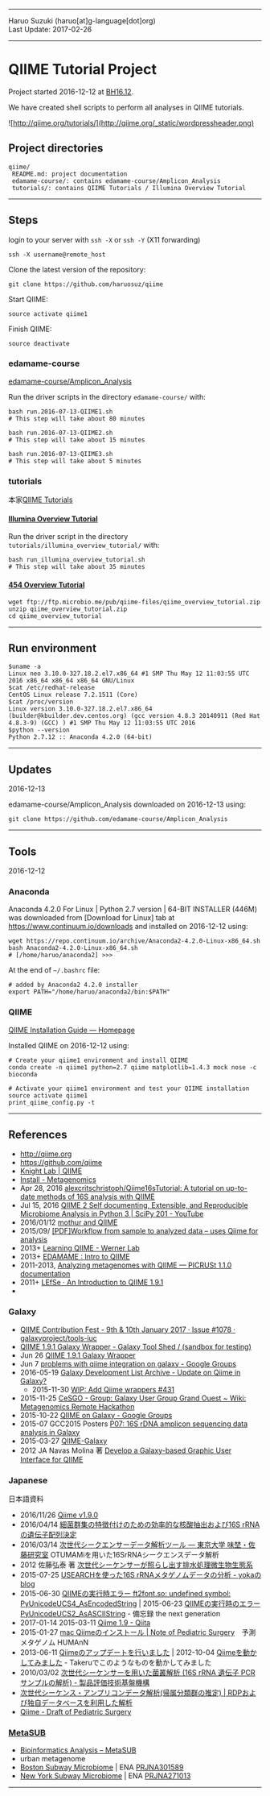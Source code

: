 ----------

Haruo Suzuki (haruo[at]g-language[dot]org)  
Last Update: 2017-02-26

----------

# QIIME Tutorial Project
Project started 2016-12-12 at [BH16.12](http://wiki.lifesciencedb.jp/mw/BH16.12).

We have created shell scripts to perform all analyses in QIIME tutorials.

![http://qiime.org/tutorials/](http://qiime.org/_static/wordpressheader.png)

## Project directories

    qiime/
     README.md: project documentation
     edamame-course/: contains edamame-course/Amplicon_Analysis
     tutorials/: contains QIIME Tutorials / Illumina Overview Tutorial

----------

## Steps

login to your server with `ssh -X` or `ssh -Y` (X11 forwarding)

	ssh -X username@remote_host

Clone the latest version of the repository:

	git clone https://github.com/haruosuz/qiime

Start QIIME:

	source activate qiime1

Finish QIIME:

	source deactivate

### edamame-course
[edamame-course/Amplicon_Analysis](https://github.com/edamame-course/Amplicon_Analysis/tree/master/final)

Run the driver scripts in the directory `edamame-course/` with:

	bash run.2016-07-13-QIIME1.sh
	# This step will take about 80 minutes

	bash run.2016-07-13-QIIME2.sh
	# This step will take about 15 minutes

	bash run.2016-07-13-QIIME3.sh
	# This step will take about 5 minutes

### tutorials
本家[QIIME Tutorials](http://qiime.org/tutorials/index.html)

#### [Illumina Overview Tutorial](http://nbviewer.jupyter.org/github/biocore/qiime/blob/1.9.1/examples/ipynb/illumina_overview_tutorial.ipynb)

Run the driver script in the directory `tutorials/illumina_overview_tutorial/` with:

	bash run_illumina_overview_tutorial.sh
	# This step will take about 35 minutes

#### [454 Overview Tutorial](http://qiime.org/tutorials/tutorial.html)

	wget ftp://ftp.microbio.me/pub/qiime-files/qiime_overview_tutorial.zip
	unzip qiime_overview_tutorial.zip 
	cd qiime_overview_tutorial

----------

## Run environment

	$uname -a
	Linux neo 3.10.0-327.18.2.el7.x86_64 #1 SMP Thu May 12 11:03:55 UTC 2016 x86_64 x86_64 x86_64 GNU/Linux
	$cat /etc/redhat-release
	CentOS Linux release 7.2.1511 (Core) 
	$cat /proc/version
	Linux version 3.10.0-327.18.2.el7.x86_64 (builder@kbuilder.dev.centos.org) (gcc version 4.8.3 20140911 (Red Hat 4.8.3-9) (GCC) ) #1 SMP Thu May 12 11:03:55 UTC 2016
	$python --version
	Python 2.7.12 :: Anaconda 4.2.0 (64-bit)

----------

## Updates

2016-12-13

edamame-course/Amplicon_Analysis downloaded on 2016-12-13 using:

	git clone https://github.com/edamame-course/Amplicon_Analysis

----------

## Tools
2016-12-12

### Anaconda
Anaconda 4.2.0 For Linux | Python 2.7 version | 64-BIT INSTALLER (446M) was downloaded from [Download for Linux] tab at <https://www.continuum.io/downloads> and installed on 2016-12-12 using:  

	wget https://repo.continuum.io/archive/Anaconda2-4.2.0-Linux-x86_64.sh
	bash Anaconda2-4.2.0-Linux-x86_64.sh
	# [/home/haruo/anaconda2] >>> 

At the end of `~/.bashrc` file:

	# added by Anaconda2 4.2.0 installer
	export PATH="/home/haruo/anaconda2/bin:$PATH"

### QIIME
[QIIME Installation Guide — Homepage](http://qiime.org/install/install.html)

Installed QIIME on 2016-12-12 using:

	# Create your qiime1 environment and install QIIME
	conda create -n qiime1 python=2.7 qiime matplotlib=1.4.3 mock nose -c bioconda

	# Activate your qiime1 environment and test your QIIME installation
	source activate qiime1
	print_qiime_config.py -t

----------

## References
- http://qiime.org
- https://github.com/qiime
- [Knight Lab | QIIME](https://knightlab.ucsd.edu/wordpress/?p=198)
- [Install - Metagenomics](http://www.metagenomics.wiki/tools/qiime/install)
- Apr 28, 2016 [alexcritschristoph/Qiime16sTutorial: A tutorial on up-to-date methods of 16S analysis with QIIME](https://github.com/alexcritschristoph/Qiime16sTutorial)
- Jul 15, 2016 [QIIME 2 Self documenting, Extensible, and Reproducible Microbiome Analysis in Python 3 | SciPy 201 - YouTube](https://www.youtube.com/watch?v=tLtGg21Yu9Q)
- 2016/01/12 [mothur and QIIME](http://blog.mothur.org/2016/01/12/mothur-and-qiime/)
- 2015/09/ [[PDF]Workflow from sample to analyzed data – uses Qiime for analysis](http://www.science.smith.edu/cmbs/wp-content/uploads/sites/36/2015/09/Tutorial-from-sample-to-analyzed-data-using-Qiime-for-analysis.pdf)
- 2013+ [Learning QIIME - Werner Lab](http://www.wernerlab.org/teaching/qiime)
- 2013+ [EDAMAME : Intro to QIIME](http://www.edamamecourse.org/docs/intro_qiime_tutorial.html)
- 2011-2013, [Analyzing metagenomes with QIIME — PICRUSt 1.1.0 documentation](https://picrust.github.io/picrust/tutorials/qiime_tutorial.html)
- 2011+ [LEfSe · An Introduction to QIIME 1.9.1](https://twbattaglia.gitbooks.io/introduction-to-qiime/content/lefse.html)
- []()

### Galaxy
- [QIIME Contribution Fest - 9th & 10th January 2017 · Issue #1078 · galaxyproject/tools-iuc](https://github.com/galaxyproject/tools-iuc/issues/1078)
- [QIIME 1.9.1 Galaxy Wrapper - Galaxy Tool Shed / (sandbox for testing)](https://testtoolshed.g2.bx.psu.edu/repository?repository_id=0167fe8b968eaac0&changeset_revision=c1bd0c560018)
- Jun 26 [QIIME 1.9.1 Galaxy Wrapper](https://github.com/galaxyproject/tools-iuc/tree/qiime/tools/qiime)
- Jun 7 [problems with qiime integration on galaxy - Google Groups](https://groups.google.com/forum/m/#!msg/qiime-forum/k4rd2B2KqTA/n4wY2az5DAAJ)
- 2016-05-19 [Galaxy Development List Archive - Update on Qiime in Galaxy?](http://dev.list.galaxyproject.org/Update-on-Qiime-in-Galaxy-td4669421.html)
  - 2015-11-30 [WIP: Add Qiime wrappers #431](https://github.com/galaxyproject/tools-iuc/pull/431)
- 2015-11-25 [CeSGO - Group: Galaxy User Group Grand Ouest ~ Wiki: Metagenomics Remote Hackathon](https://cesgo.genouest.org/groups/guggo/wiki/MEtagenomicsHackathon)
- 2015-10-22 [QIIME on Galaxy - Google Groups](https://groups.google.com/d/msg/qiime-forum/6csQE7Qe1TA/-eOF-XxoDgAJ)
- 2015-07 GCC2015 Posters [P07: 16S rDNA amplicon sequencing data analysis in Galaxy](http://gcc2015.tsl.ac.uk/posters/#P07_16S_rDNA_amplicon_sequencing_data_analysis_in_Galaxy)
- 2015-03-27 [QIIME-Galaxy](https://github.com/qiime/qiime-galaxy)
- 2012 JA Navas Molina 著 [Develop a Galaxy-based Graphic User Interface for QIIME](https://upcommons.upc.edu/bitstream/handle/2099.1/15803/82437.pdf)

### Japanese
日本語資料
- 2016/11/26 [Qiime v1.9.0](http://crusade1096.web.fc2.com/qiime.html)
- 2016/04/14 [細菌群集の特徴付けのための効率的な核酸抽出および16S rRNAの遺伝子配列決定](https://www.jove.com/video/53939/16s-rrna?language=Japanese)
- 2016/03/14 [次世代シークエンサーデータ解析ツール — 東京大学 味埜・佐藤研究室](http://www.mwm.k.u-tokyo.ac.jp:8080/Plone/outcome/OTUMAMi/OTUMAMi_introduction) OTUMAMiを用いた16SrRNAシークエンスデータ解析
 - 2012 佐藤弘泰 著 [次世代シーケンサーが照らし出す排水処理微生物生態系](http://www.mwm.k.u-tokyo.ac.jp:8080/Plone/outcome/OTUMAMi/OTUMAMi/otumami_images/6c3474b058835b664f1a8a8c_201209.pdf)
- 2015-07-25 [USEARCHを使った16S rRNAメタゲノムデータの分析 - yokaのblog](http://yokazaki.hatenablog.com/entry/2015/07/25/202628)
- 2015-06-30 [QIIMEの実行時エラー ft2font.so: undefined symbol: PyUnicodeUCS4_AsEncodedString](http://blog.goo.ne.jp/yamagu09/e/a2c91765f69482c09d0de95b53ee0ac4) | 2015-06-23 [QIIMEの実行時のエラー PyUnicodeUCS2_AsASCIIString](http://blog.goo.ne.jp/yamagu09/e/94b4b8a3e5a2a963f5421d5235abc743) - 備忘録 the next generation
- 2017-01-14 2015-03-11 [Qiime 1.9 - Qiita](http://qiita.com/bunzaemon/items/3dd5b640b8f6a55ded79)
- 2015-01-27 [mac Qiimeのインストール | Note of Pediatric Surgery](http://pedsurgery.wp.xdomain.jp/?p=187)　予測メタゲノム HUMAnN
- 2013-06-11 [Qiimeのアップデートを行いました](http://www.nabe-intl.co.jp/takeruwiki/index.php?Qiimeのアップデートを行いました) | 2012-10-04 [Qiimeを動かしてみました](http://www.nabe-intl.co.jp/takeruwiki/index.php?Qiimeを動かしてみました) - Takeruでこのようなものを動かしてみました
- 2010/03/02 [次世代シーケンサーを用いた菌叢解析 (16S rRNA 遺伝子 PCR サンプルの解析) - 製品評価技術基盤機構](http://www.nite.go.jp/data/000081956.pdf)
- [次世代シーケンス・アンプリコンデータ解析(帰属分類群の推定) | RDPおよび独自データベースを利用した解析](https://www.tecsrg.co.jp/tecsrg/ngs-qiime-analysis.html)
- [Qiime - Draft of Pediatric Surgery](https://sites.google.com/site/noteofpaediatricsurgery/in-silico/qiime)

### [MetaSUB](https://github.com/haruosuz/metasub)
- [Bioinformatics Analysis – MetaSUB](http://metasub.org/methods/bioinformatics-analysis/)
- urban metagenome
 - [Boston Subway Microbiome](https://github.com/haruosuz/metasub#boston-subway-microbiome) | ENA [PRJNA301589](http://www.ebi.ac.uk/ena/data/view/PRJNA301589)
 - [New York Subway Microbiome](https://github.com/haruosuz/metasub#new-york-subway-microbiome) | ENA [PRJNA271013](http://www.ebi.ac.uk/ena/data/view/PRJNA271013)

----------


